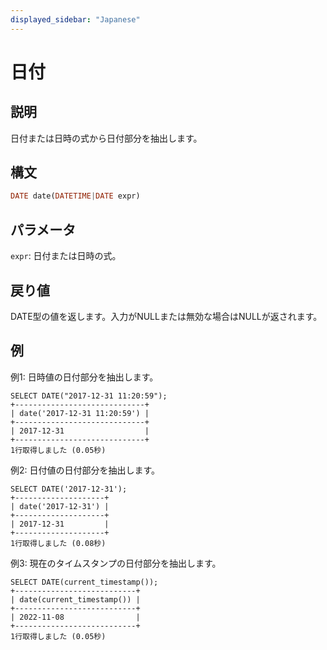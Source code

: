 ```yaml
---
displayed_sidebar: "Japanese"
---
```


# 日付

## 説明

日付または日時の式から日付部分を抽出します。

## 構文

```Haskell
DATE date(DATETIME|DATE expr)
```

## パラメータ

`expr`: 日付または日時の式。

## 戻り値

DATE型の値を返します。入力がNULLまたは無効な場合はNULLが返されます。

## 例

例1: 日時値の日付部分を抽出します。

```plaintext
SELECT DATE("2017-12-31 11:20:59");
+-----------------------------+
| date('2017-12-31 11:20:59') |
+-----------------------------+
| 2017-12-31                  |
+-----------------------------+
1行取得しました (0.05秒)
```

例2: 日付値の日付部分を抽出します。

```plaintext
SELECT DATE('2017-12-31');
+--------------------+
| date('2017-12-31') |
+--------------------+
| 2017-12-31         |
+--------------------+
1行取得しました (0.08秒)
```

例3: 現在のタイムスタンプの日付部分を抽出します。

```plaintext
SELECT DATE(current_timestamp());
+---------------------------+
| date(current_timestamp()) |
+---------------------------+
| 2022-11-08                |
+---------------------------+
1行取得しました (0.05秒)
```